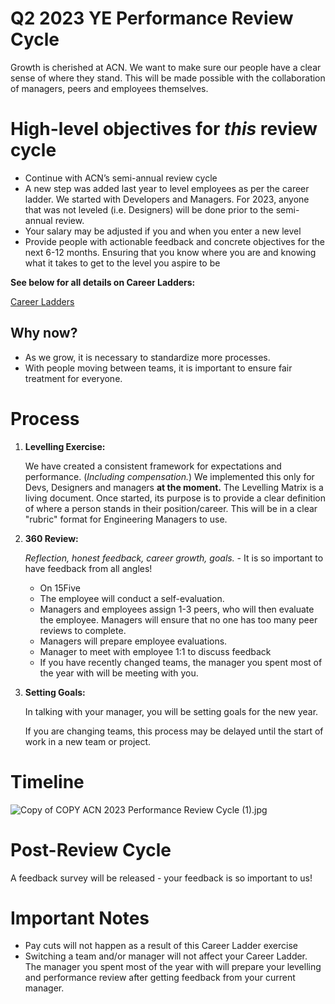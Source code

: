 # Q2 2023 YE Performance Review Cycle

Growth is cherished at ACN. We want to make sure our people have a clear sense of where they stand. This will be made possible with the collaboration of managers, peers and employees themselves.

# High-level objectives for *this* review cycle

- Continue with ACN’s semi-annual review cycle
- A new step was added last year to level employees as per the career ladder.  We started with Developers and Managers. For 2023, anyone that was not leveled (i.e. Designers) will be done prior to the semi-annual review.
- Your salary may be adjusted if you and when you enter a new level
- Provide people with actionable feedback and concrete objectives for the next 6-12 months. Ensuring that you know where you are and knowing what it takes to get to the level you aspire to be

**See below for all details on Career Ladders:**

[Career Ladders](Career%20Ladders%20bd3184cdd09a45bc95dae9d65e50c722.md)

## Why now?

- As we grow, it is necessary to standardize more processes.
- With people moving between teams, it is important to ensure fair treatment for everyone.

# Process

1. **Levelling Exercise:**
    
    We have created a consistent framework for expectations and performance. (*Including compensation.*) 
    We implemented this only for Devs, Designers and managers **************at the moment.************** 
    The Levelling Matrix is a living document. Once started, its purpose is to provide a clear definition of where a person stands in their position/career. This will be in a clear "rubric" format for Engineering Managers to use.
    
2. **360 Review:**
    
    *Reflection, honest feedback, career growth, goals. -* It is so important to have feedback from all angles! 
    
    - On 15Five
    - The employee will conduct a self-evaluation.
    - Managers and employees assign 1-3 peers, who will then evaluate the employee. Managers will ensure that no one has too many peer reviews to complete.
    - Managers will prepare employee evaluations.
    - Manager to meet with employee 1:1 to discuss feedback
    - If you have recently changed teams, the manager you spent most of the year with will be meeting with you.
    
3. **Setting Goals:**
    
    In talking with your manager, you will be setting goals for the new year.
    
    If you are changing teams, this process may be delayed until the start of work in a new team or project. 
    

# Timeline

![Copy of COPY ACN 2023 Performance Review Cycle (1).jpg](Copy_of_COPY_ACN_2023_Performance_Review_Cycle_(1).jpg)

# Post-Review Cycle

A feedback survey will be released - your feedback is so important to us!

# Important Notes

- Pay cuts will not happen as a result of this Career Ladder exercise
- Switching a team and/or manager will not affect your Career Ladder. The manager you spent most of the year with will prepare your levelling and performance review after getting feedback from your current manager.